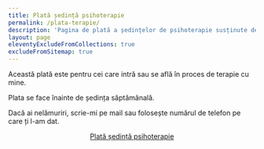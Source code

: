 ```yaml
---
title: Plată ședință psihoterapie 
permalink: /plata-terapie/
description: 'Pagina de plată a ședințelor de psihoterapie susținute de Ștefan Beldie'
layout: page
eleventyExcludeFromCollections: true
excludeFromSitemap: true
---
```


Această plată este pentru cei care intră sau se află în proces de terapie cu mine.

Plata se face înainte de ședința săptămânală.

Dacă ai nelămuriri, scrie-mi pe mail sau folosește numărul de telefon pe care ți l-am dat.

<p style="text-align:center;">
      <a href="https://shop.beldie.ro/buy?link=Q9Baf" class="button" data-button-variant="secondary">Plată ședință psihoterapie</a>
      </p>
